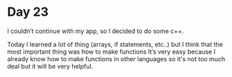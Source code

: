 # Day 23

I couldn’t continue with my app, so I decided to do some c++.

Today I learned a lot of thing (arrays, if statements, etc..) but I think that the most important thing was how to make functions
It’s very easy because I already know how to make functions in other languages so it's not too much deal but it will be very helpful.
